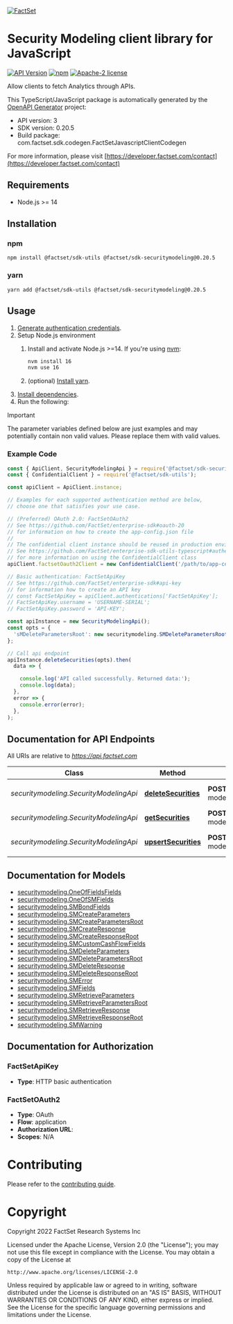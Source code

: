 [![FactSet](https://raw.githubusercontent.com/factset/enterprise-sdk/main/docs/images/factset-logo.svg)](https://www.factset.com)

# Security Modeling client library for JavaScript

[![API Version](https://img.shields.io/badge/api-v3-blue)](https://developer.factset.com/api-catalog/)
[![npm](https://img.shields.io/npm/v/@factset/sdk-securitymodeling)](https://www.npmjs.com/package/@factset/sdk-securitymodeling)
[![Apache-2 license](https://img.shields.io/badge/license-Apache2-brightgreen.svg)](https://www.apache.org/licenses/LICENSE-2.0)

Allow clients to fetch Analytics through APIs.

This TypeScript/JavaScript package is automatically generated by the [OpenAPI Generator](https://openapi-generator.tech) project:

- API version: 3
- SDK version: 0.20.5
- Build package: com.factset.sdk.codegen.FactSetJavascriptClientCodegen

For more information, please visit [https://developer.factset.com/contact](https://developer.factset.com/contact)

## Requirements

* Node.js >= 14

## Installation

### npm

```shell
npm install @factset/sdk-utils @factset/sdk-securitymodeling@0.20.5
```

### yarn

```shell
yarn add @factset/sdk-utils @factset/sdk-securitymodeling@0.20.5
```

## Usage

1. [Generate authentication credentials](../../../../README.md#authentication).
2. Setup Node.js environment
   1. Install and activate Node.js >=14. If you're using [nvm](https://github.com/nvm-sh/nvm):

      ```sh
      nvm install 16
      nvm use 16
      ```

   2. (optional) [Install yarn](https://yarnpkg.com/getting-started/install).
3. [Install dependencies](#installation).
4. Run the following:

> [!IMPORTANT]
> The parameter variables defined below are just examples and may potentially contain non valid values. Please replace them with valid values.

### Example Code


```javascript
const { ApiClient, SecurityModelingApi } = require('@factset/sdk-securitymodeling');
const { ConfidentialClient } = require('@factset/sdk-utils');

const apiClient = ApiClient.instance;

// Examples for each supported authentication method are below,
// choose one that satisfies your use case.

// (Preferred) OAuth 2.0: FactSetOAuth2
// See https://github.com/FactSet/enterprise-sdk#oauth-20
// for information on how to create the app-config.json file
//
// The confidential client instance should be reused in production environments.
// See https://github.com/FactSet/enterprise-sdk-utils-typescript#authentication
// for more information on using the ConfidentialClient class
apiClient.factsetOauth2Client = new ConfidentialClient('/path/to/app-config.json');

// Basic authentication: FactSetApiKey
// See https://github.com/FactSet/enterprise-sdk#api-key
// for information how to create an API key
// const FactSetApiKey = apiClient.authentications['FactSetApiKey'];
// FactSetApiKey.username = 'USERNAME-SERIAL';
// FactSetApiKey.password = 'API-KEY';

const apiInstance = new SecurityModelingApi();
const opts = {
  'sMDeleteParametersRoot': new securitymodeling.SMDeleteParametersRoot() // SMDeleteParametersRoot | 
};

// Call api endpoint
apiInstance.deleteSecurities(opts).then(
  data => {

    console.log('API called successfully. Returned data:');
    console.log(data);
  },
  error => {
    console.error(error);
  },
);

```


## Documentation for API Endpoints

All URIs are relative to *https://api.factset.com*

Class | Method | HTTP request | Description
------------ | ------------- | ------------- | -------------
*securitymodeling.SecurityModelingApi* | [**deleteSecurities**](docs/SecurityModelingApi.md#deleteSecurities) | **POST** /analytics/security-modeling/v3/securities/delete | Delete existing securities
*securitymodeling.SecurityModelingApi* | [**getSecurities**](docs/SecurityModelingApi.md#getSecurities) | **POST** /analytics/security-modeling/v3/securities/retrieve | Get existing securities
*securitymodeling.SecurityModelingApi* | [**upsertSecurities**](docs/SecurityModelingApi.md#upsertSecurities) | **POST** /analytics/security-modeling/v3/securities/upsert | Create or update securities


## Documentation for Models

 - [securitymodeling.OneOfFieldsFields](docs/OneOfFieldsFields.md)
 - [securitymodeling.OneOfSMFields](docs/OneOfSMFields.md)
 - [securitymodeling.SMBondFields](docs/SMBondFields.md)
 - [securitymodeling.SMCreateParameters](docs/SMCreateParameters.md)
 - [securitymodeling.SMCreateParametersRoot](docs/SMCreateParametersRoot.md)
 - [securitymodeling.SMCreateResponse](docs/SMCreateResponse.md)
 - [securitymodeling.SMCreateResponseRoot](docs/SMCreateResponseRoot.md)
 - [securitymodeling.SMCustomCashFlowFields](docs/SMCustomCashFlowFields.md)
 - [securitymodeling.SMDeleteParameters](docs/SMDeleteParameters.md)
 - [securitymodeling.SMDeleteParametersRoot](docs/SMDeleteParametersRoot.md)
 - [securitymodeling.SMDeleteResponse](docs/SMDeleteResponse.md)
 - [securitymodeling.SMDeleteResponseRoot](docs/SMDeleteResponseRoot.md)
 - [securitymodeling.SMError](docs/SMError.md)
 - [securitymodeling.SMFields](docs/SMFields.md)
 - [securitymodeling.SMRetrieveParameters](docs/SMRetrieveParameters.md)
 - [securitymodeling.SMRetrieveParametersRoot](docs/SMRetrieveParametersRoot.md)
 - [securitymodeling.SMRetrieveResponse](docs/SMRetrieveResponse.md)
 - [securitymodeling.SMRetrieveResponseRoot](docs/SMRetrieveResponseRoot.md)
 - [securitymodeling.SMWarning](docs/SMWarning.md)


## Documentation for Authorization



### FactSetApiKey

- **Type**: HTTP basic authentication



### FactSetOAuth2


- **Type**: OAuth
- **Flow**: application
- **Authorization URL**: 
- **Scopes**: N/A


# Contributing

Please refer to the [contributing guide](../../../../CONTRIBUTING.md).

# Copyright

Copyright 2022 FactSet Research Systems Inc

Licensed under the Apache License, Version 2.0 (the "License");
you may not use this file except in compliance with the License.
You may obtain a copy of the License at

    http://www.apache.org/licenses/LICENSE-2.0

Unless required by applicable law or agreed to in writing, software
distributed under the License is distributed on an "AS IS" BASIS,
WITHOUT WARRANTIES OR CONDITIONS OF ANY KIND, either express or implied.
See the License for the specific language governing permissions and
limitations under the License.
